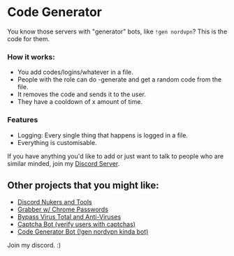 # Code Generator
You know those servers with "generator" bots, like `!gen nordvpn`? This is the code for them.

### How it works:
* You add codes/logins/whatever in a file.
* People with the role can do -generate and get a random code from the file.
* It removes the code and sends it to the user.
* They have a cooldown of x amount of time.

### Features
* Logging: Every single thing that happens is logged in a file.
* Everything is customisable.

If you have anything you'd like to add or just want to talk to people who are similar minded, join my [Discord Server](https://chasa.wtf).

## Other projects that you might like:
* [Discord Nukers and Tools](https://github.com/itschasa/discord-nuker-tools)
* [Grabber w/ Chrome Passwords](https://github.com/itschasa/grabber)
* [Bypass Virus Total and Anti-Viruses](https://github.com/itschasa/bypass-virustotal)
* [Captcha Bot (verify users with captchas)](https://github.com/itschasa/captcha-bot)
* [Code Generator Bot (!gen nordvpn kinda bot)](https://github.com/itschasa/code-generator)

Join my discord. :)
